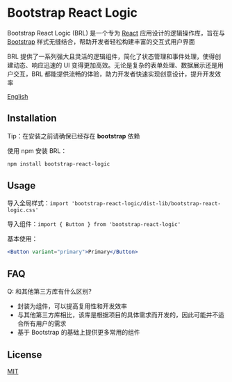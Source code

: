 # Bootstrap React Logic

Bootstrap React Logic (BRL) 是一个专为 [React](https://react.dev) 应用设计的逻辑操作库，旨在与 [Bootstrap](https://getbootstrap.com) 样式无缝结合，帮助开发者轻松构建丰富的交互式用户界面

BRL 提供了一系列强大且灵活的逻辑组件，简化了状态管理和事件处理，使得创建动态、响应迅速的 UI 变得更加高效。无论是复杂的表单处理、数据展示还是用户交互，BRL 都能提供流畅的体验，助力开发者快速实现创意设计，提升开发效率

[English](./README.md)

## Installation

Tip：在安装之前请确保已经存在 **bootstrap** 依赖

使用 npm 安装 BRL：

```bash
npm install bootstrap-react-logic
```

## Usage

导入全局样式：`import 'bootstrap-react-logic/dist-lib/bootstrap-react-logic.css'`

导入组件：`import { Button } from 'bootstrap-react-logic'`

基本使用：

```jsx
<Button variant="primary">Primary</Button>
```

## FAQ

Q: 和其他第三方库有什么区别?

- 封装为组件，可以提高复用性和开发效率
- 与其他第三方库相比，该库是根据项目的具体需求而开发的，因此可能并不适合所有用户的需求
- 基于 Bootstrap 的基础上提供更多常用的组件

## License

[MIT](https://opensource.org/licenses/MIT)
